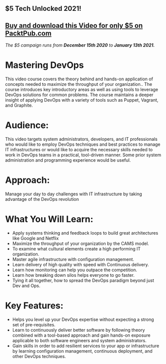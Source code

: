## $5 Tech Unlocked 2021!
[Buy and download this Video for only $5 on PacktPub.com](https://www.packtpub.com/product/mastering-devops-video/9781786468048)
-----
*The $5 campaign         runs from __December 15th 2020__ to __January 13th 2021.__*

# Mastering DevOps
This video course covers the theory behind and hands-on application of concepts needed to maximize the throughput of your organization.. The course introduces key introductory areas as well as using tools to leverage DevOps solutions for common problems. The course maintains a deeper insight of applying DevOps with a variety of tools such as Puppet, Vagrant, and Graphite.
# Audience:
This video targets system administrators, developers, and IT professionals who would like to employ DevOps techniques and best practices to manage IT infrastructures or would like to acquire the necessary skills needed to work in DevOps teams in a practical, tool-driven manner. Some prior system administration and programming experience would be useful.
# Approach: 
Manage your day to day challenges with IT infrastructure by taking advantage of the DevOps revolution
# What You Will Learn:
* Apply systems thinking and feedback loops to build great architectures like Google and Netflix
* Maximize the throughput of your organization by the CAMS model.
* To examine what cultural elements create a high performing IT organization.
* Master agile infrastructure with configuration management.
* Learn delivery of high quality with speed with Continuous delivery.
* Learn how monitoring can help you outpace the competition.
* Learn how breaking down silos helps everyone to go faster.
* Tying it all together, how to spread the DevOps paradigm beyond just Dev and Ops.
# Key Features: 
* Helps you level up your DevOps expertise without expecting a strong set of pre-requisites.
* Learn to continuously deliver better software by following theory combined with a tool-based approach and gain hands-on exposure applicable to both software engineers and system administrators.
* Gain skills in order to add resilient services to your app or infrastructure by learning configuration management, continuous deployment, and other DevOps techniques.
